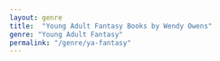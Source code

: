 ```yaml
---
layout: genre
title:  "Young Adult Fantasy Books by Wendy Owens"
genre: "Young Adult Fantasy"
permalink: "/genre/ya-fantasy"
---
```

